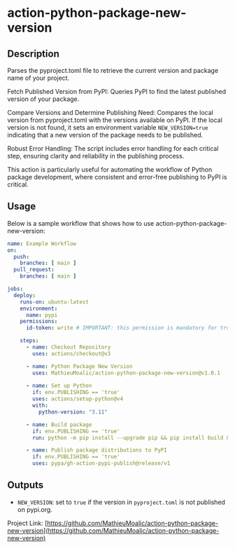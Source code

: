# action-python-package-new-version

## Description
Parses the pyproject.toml file to retrieve the current version and package name of your project.

Fetch Published Version from PyPI: Queries PyPI to find the latest published version of your package.

Compare Versions and Determine Publishing Need: Compares the local version from pyproject.toml with the versions available on PyPI. If the local version is not found, it sets an environment variable `NEW_VERSION=true` indicating that a new version of the package needs to be published.

Robust Error Handling: The script includes error handling for each critical step, ensuring clarity and reliability in the publishing process.

This action is particularly useful for automating the workflow of Python package development, where consistent and error-free publishing to PyPI is critical.

## Usage
Below is a sample workflow that shows how to use action-python-package-new-version:

```yaml
name: Example Workflow
on:
  push:
    branches: [ main ]
  pull_request:
    branches: [ main ]

jobs:
  deploy:
    runs-on: ubuntu-latest
    environment:
      name: pypi
    permissions:
      id-token: write # IMPORTANT: this permission is mandatory for trusted publishing

    steps:
      - name: Checkout Repository
        uses: actions/checkout@v3

      - name: Python Package New Version
        uses: MathieuMoalic/action-python-package-new-version@v1.0.1
                        
      - name: Set up Python
        if: env.PUBLISHING == 'true'
        uses: actions/setup-python@v4
        with:
          python-version: "3.11"

      - name: Build package
        if: env.PUBLISHING == 'true'
        run: python -m pip install --upgrade pip && pip install build && python -m build

      - name: Publish package distributions to PyPI
        if: env.PUBLISHING == 'true'
        uses: pypa/gh-action-pypi-publish@release/v1
```

## Outputs
- `NEW_VERSION`: set to `true` if the version in `pyproject.toml` is not published on pypi.org.

Project Link: [https://github.com/MathieuMoalic/action-python-package-new-version](https://github.com/MathieuMoalic/action-python-package-new-version)
